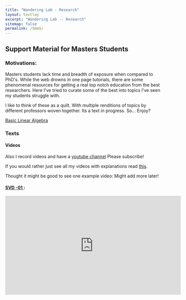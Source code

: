 ```yaml
---
title: "Wandering Lab - Research"
layout: textlay
excerpt: "Wandering Lab -- Research"
sitemap: false
permalink: /SmmS/
---
```


## Support Material for Masters Students
### Motivations:
Masters students lack time and breadth of exposure when compared to PhD's. While the web drowns in one page tutorials, there are some phenomenal resources for getting a real top notch education from the best researchers.  Here I've tried to curate some of the best into topics I've seen my students struggle with.

I like to think of these as a quilt.  With multiple renditions of topics by different professors woven together.
Its a text in progress.  So... Enjoy?

[Basic Linear Algebra](https://docs.google.com/document/d/1OkprOAfrTL_p43__YXqzVI5B2pyJwtbBkL68DFKuHhY/edit?usp=sharing)


### Texts

#### Videos
Also I record videos and have a [youtube channel](https://www.youtube.com/channel/UC-y9ujtuX7OLibT436zoo9A)
Please subscribe!


If you would rather just see all my videos with explanations read [this](https://docs.google.com/document/d/1Q2q2DHehOtgKk65aWzuqf4TZOJl3jHDAEbpM_kTvAT0/edit?usp=sharing).


Thought it might be good to see one example video:  Might add more later!
#### [SVD -01 ](https://youtu.be/IyRDs_OI0Vc):
<iframe width="560" height="315" src="https://www.youtube.com/embed/IyRDs_OI0Vc" frameborder="0" allow="accelerometer; autoplay; encrypted-media; gyroscope; picture-in-picture" allowfullscreen></iframe>
